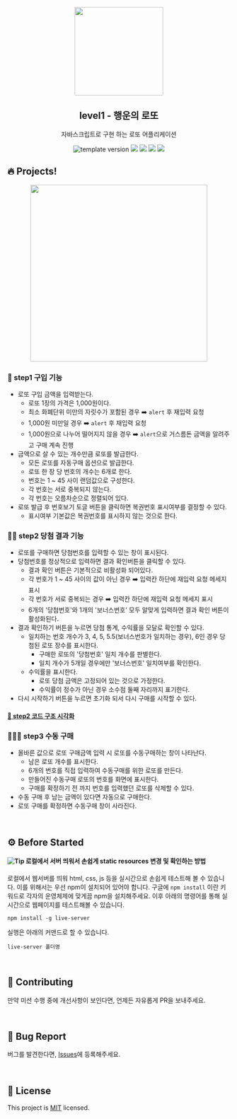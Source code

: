 <p align="middle" >
  <img width="200px;" src="./docs/images/lotto_ball.png"/>
</p>
<h2 align="middle">level1 - 행운의 로또</h2>
<p align="middle">자바스크립트로 구현 하는 로또 어플리케이션</p>
<p align="middle">
<img src="https://img.shields.io/badge/version-1.0.0-blue?style=flat-square" alt="template version"/>
<img src="https://img.shields.io/badge/language-html-red.svg?style=flat-square"/>
<img src="https://img.shields.io/badge/language-css-blue.svg?style=flat-square"/>
<img src="https://img.shields.io/badge/language-js-yellow.svg?style=flat-square"/>
<a href="https://github.com/daybrush/moveable/blob/master/LICENSE" target="_blank">
  <img src="https://img.shields.io/github/license/daybrush/moveable.svg?style=flat-square&label=license&color=08CE5D"/>
  </a>
</p>

## 🔥 Projects!

<p align="middle">
  <img width="400" src="./docs/images/lotto_ui.png">
</p>

### 🎯 step1 구입 기능

- 로또 구입 금액을 입력받는다.
  - 로또 1장의 가격은 1,000원이다.
  - 최소 화폐단위 미만의 자릿수가 포함된 경우 ➡️ `alert` 후 재입력 요청
  - 1,000원 미만일 경우 ➡️ `alert` 후 재입력 요청
  - 1,000원으로 나누어 떨어지지 않을 경우 ➡️ `alert`으로 거스름돈 금액을 알려주고 구매 계속 진행
- 금액으로 살 수 있는 개수만큼 로또를 발급한다.
  - 모든 로또를 자동구매 옵션으로 발급한다.
  - 로또 한 장 당 번호의 개수는 6개로 한다.
  - 번호는 1 ~ 45 사이 랜덤값으로 구성한다.
  - 각 번호는 서로 중복되지 않는다.
  - 각 번호는 오름차순으로 정렬되어 있다.
- 로또 발급 후 번호보기 토글 버튼을 클릭하면 복권번호 표시여부를 결정할 수 있다.
  - 표시여부 기본값은 복권번호를 표시하지 않는 것으로 한다.

### 🎯🎯 step2 당첨 결과 기능

- 로또를 구매하면 당첨번호를 입력할 수 있는 창이 표시된다.
- 당첨번호를 정상적으로 입력하면 결과 확인버튼을 클릭할 수 있다.
  - 결과 확인 버튼은 기본적으로 비활성화 되어있다.
  - 각 번호가 1 ~ 45 사이의 값이 아닌 경우 ➡️ 입력칸 하단에 재입력 요청 메세지 표시
  - 각 번호가 서로 중복되는 경우 ➡️ 입력칸 하단에 재입력 요청 메세지 표시
  - 6개의 '당첨번호'와 1개의 '보너스번호' 모두 알맞게 입력하면 결과 확인 버튼이 활성화된다.
- 결과 확인하기 버튼을 누르면 당첨 통계, 수익률을 모달로 확인할 수 있다.
  - 일치하는 번호 개수가 3, 4, 5, 5.5(보너스번호가 일치하는 경우), 6인 경우 당첨된 로또 장수를 표시한다.
    - 구매한 로또의 '당첨번호' 일치 개수를 판별한다.
    - 일치 개수가 5개일 경우에만 '보너스번호' 일치여부를 확인한다.
  - 수익률을 표시한다.
    - 로또 당첨 금액은 고정되어 있는 것으로 가정한다.
    - 수익률이 정수가 아닌 경우 소수점 둘째 자리까지 표기한다.
- 다시 시작하기 버튼을 누르면 초기화 되서 다시 구매를 시작할 수 있다.

#### [🎀 step2 코드 구조 시각화](./docs/step2.md)

### 🎯🎯🎯 step3 수동 구매

- 올바른 값으로 로또 구매금액 입력 시 로또를 수동구매하는 창이 나타난다.
  - 남은 로또 개수를 표시한다.
  - 6개의 번호를 직접 입력하여 수동구매를 위한 로또를 만든다.
  - 만들어진 수동구매 로또의 번호를 화면에 표시한다.
  - 구매를 확정하기 전 까지 번호를 입력했던 로또를 삭제할 수 있다.
- 수동 구매 후 남는 금액이 있다면 자동으로 구매한다.
- 로또 구매를 확정하면 수동구매 창이 사라진다.

<br>

## ⚙️ Before Started

#### <img alt="Tip" src="https://img.shields.io/static/v1.svg?label=&message=Tip&style=flat-square&color=673ab8"> 로컬에서 서버 띄워서 손쉽게 static resources 변경 및 확인하는 방법

로컬에서 웹서버를 띄워 html, css, js 등을 실시간으로 손쉽게 테스트해 볼 수 있습니다. 이를 위해서는 우선 npm이 설치되어 있어야 합니다. 구글에 `npm install` 이란 키워드로 각자의 운영체제에 맞게끔 npm을 설치해주세요. 이후 아래의 명령어를 통해 실시간으로 웹페이지를 테스트해볼 수 있습니다.

```
npm install -g live-server
```

실행은 아래의 커맨드로 할 수 있습니다.

```
live-server 폴더명
```

<br>

## 👏 Contributing

만약 미션 수행 중에 개선사항이 보인다면, 언제든 자유롭게 PR을 보내주세요.

<br>

## 🐞 Bug Report

버그를 발견한다면, [Issues](https://github.com/woowacourse/javascript-lotto/issues)에 등록해주세요.

<br>

## 📝 License

This project is [MIT](https://github.com/woowacourse/javascript-lotto/blob/main/LICENSE) licensed.
